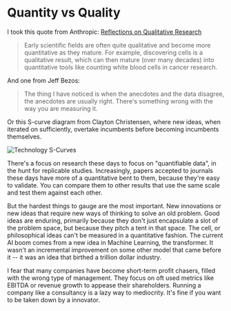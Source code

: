 # Quantity vs Quality

I took this quote from Anthropic: [Reflections on Qualitative
Research](https://transformer-circuits.pub/2024/qualitative-essay/index.html)

> Early scientific fields are often quite qualitative and become more
> quantitative as they mature. For example, discovering cells is a
> qualitative result, which can then mature (over many decades)
> into quantitative tools like counting white blood cells in cancer research.

And one from Jeff Bezos:

> The thing I have noticed is when the anecdotes and the data disagree,
> the anecdotes are usually right. There's something wrong with the way
> you are measuring it.

Or this S-curve diagram from Clayton Christensen, where new ideas, when
iterated on sufficiently, overtake incumbents before becoming incumbents
themselves.

![Technology S-Curves](../img/s-curves.png)

There's a focus on research these days to focus on "quantifiable data",
in the hunt for replicable studies. Increasingly, papers accepted to
journals these days have more of a quantitative bent to them, because
they're easy to validate. You can compare them to other results that use
the same scale and test them against each other.

But the hardest things to gauge are the most important. New innovations
or new ideas that require new ways of thinking to solve an old problem.
Good ideas are enduring, primarily because they don't just encapsulate a
slot of the problem space, but because they pitch a tent in that space.
The cell, or philosophical ideas can't be measured in a quantitative fashion.
The current AI boom comes from a new idea in
Machine Learning, the transformer. It wasn't an incremental improvement
on some other model that came before it -- it was an idea that birthed
a trillion dollar industry.

I fear that many companies have become short-term profit chasers, filled
with the wrong type of management. They focus on oft used metrics like
EBITDA or revenue growth to appease their shareholders. Running a
company like a consultancy is a lazy way to mediocrity. It's fine if you
want to be taken down by a innovator.

